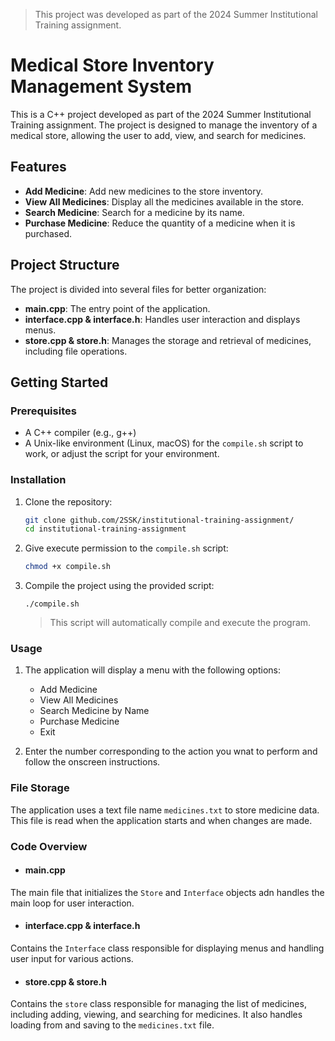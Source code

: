 > This project was developed as part of the 2024 Summer Institutional Training assignment.

# Medical Store Inventory Management System

This is a C++ project developed as part of the 2024 Summer Institutional Training assignment. The project is designed to manage the inventory of a medical store, allowing the user to add, view, and search for medicines.

## Features

- **Add Medicine**: Add new medicines to the store inventory.
- **View All Medicines**: Display all the medicines available in the store.
- **Search Medicine**: Search for a medicine by its name.
- **Purchase Medicine**: Reduce the quantity of a medicine when it is purchased.

## Project Structure

The project is divided into several files for better organization:

- **main.cpp**: The entry point of the application.
- **interface.cpp & interface.h**: Handles user interaction and displays menus.
- **store.cpp & store.h**: Manages the storage and retrieval of medicines, including file operations.

## Getting Started

### Prerequisites

- A C++ compiler (e.g., g++)
- A Unix-like environment (Linux, macOS) for the `compile.sh` script to work, or adjust the script for your environment.

### Installation

1. Clone the repository:

   ```sh
   git clone github.com/2SSK/institutional-training-assignment/
   cd institutional-training-assignment
   ```

2. Give execute permission to the `compile.sh` script:

   ```sh
   chmod +x compile.sh
   ```

3. Compile the project using the provided script:

   ```
   ./compile.sh
   ```

   > This script will automatically compile and execute the program.

### Usage

1. The application will display a menu with the following options:

   - Add Medicine
   - View All Medicines
   - Search Medicine by Name
   - Purchase Medicine
   - Exit

2. Enter the number corresponding to the action you wnat to perform and follow the onscreen instructions.

### File Storage

The application uses a text file name `medicines.txt` to store medicine data. This file is read when the application starts and when changes are made.

### Code Overview

- #### main.cpp

The main file that initializes the `Store` and `Interface` objects adn handles the main loop for user interaction.

- #### interface.cpp & interface.h

Contains the `Interface` class responsible for displaying menus and handling user input for various actions.

- #### store.cpp & store.h

Contains the `store` class responsible for managing the list of medicines, including adding, viewing, and searching for medicines. It also handles loading from and saving to the `medicines.txt` file.
